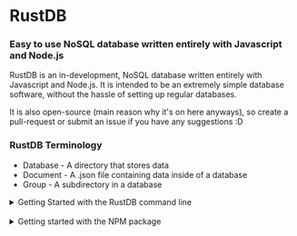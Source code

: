 # RustDB
### Easy to use NoSQL database written entirely with Javascript and Node.js

RustDB is an in-development, NoSQL database written entirely with Javascript and Node.js. It is intended to be an extremely simple database software, without the hassle of setting up regular databases. 

It is also open-source (main reason why it's on here anyways), so create a pull-request or submit an issue if you have any suggestions :D

### RustDB Terminology
* Database - A directory that stores data
* Document - A .json file containing data inside of a database
* Group - A subdirectory in a database

<details>
    <summary markdown="span">Getting Started with the RustDB command line</summary>
    <h3>Getting Started (CLI)</h3>
    Before we start, make sure that you have all of the prerequisites below:
    <h4>Prerequisites</h4>
    <ul>
        <li>Installation of Node.js (<a href="https://nodejs.org/en/download/">download</a>)</li>
        <li>Basic knowledge on command line interfaces</li>
        <li>Knowledge on databases</li>
        <li>Knowledge on the JSON language</li>
    </ul>
    Great, let's start!
    <br>
    Creating a RustDB database is insanely simple. Start by downloading this repository, and running the console.bat file, this will open up the RustDB command line. 
    <br>
    Running "help" will list all avaliable commands that the RustDB console has to offer. Go ahead and let your curiosity roam around the list of commands.
    <br>
    <h4>Setting up a database</h4>
    Setting up a RustDB database is extremely simple, all you have to do is create a directory. Go ahead and create a directory anywhere and name it "LearnRustDB".
    <br>
    <h4>Connecting to a database</h4>
    With this new empty directory, go back inside of the RustDB command line and run the "connect" command with the path to this directory as the first argument. If all goes well, this will establish a RustDB connection to the directory allowing you to manipulate it.
    <br>
    Inside of the connection command line, you will be able to run the "help" command to list all database commands. These commands will be different from the ones in the normal command line.
    <br>
    If you'd like to break the RustDB connection, just run the "exit" command.
    <br>
    <h4>Manipulating a database</h4>
    With an established connection to a database, you are now able to read documents, create documents and groups, and delete documents. Basically you get it, you can completely manipulate the entire database.
    <br>
    <h5>Commands</h5>
    These commands are the commands that are used to manipulate a database:
    <br>
    <code>get (document)</code> - Reads a document in the database
    <br>
    <code>rm-doc (document)</code> - Removes a document
</details>
<br>
<details>
    <summary markdown="span">Getting started with the NPM package</summary>
    <h3>Getting started (NPM)</h3>
    Before we start, make sure that you have all of the prerequisites below:
    <h4>Prerequisites</h4>
    <ul>
        <li>Installation of Node.js (<a href="https://nodejs.org/en/download/">download</a>)</li>
        <li>Knowledge on Node.js and NPM</li>
        <li>Knowledge on databases</li>
        <li>Knowledge on the JSON language</li>
    </ul>
    Great, let's start.
    <br>
    Using the NPM version of RustDB allows you to become more flexible with the database tool. This allows you to treat the tool as a library that you can use in your code, rather than a shell command line.
    <br>
    <h4>Adding the module to your project</h4>
    To add RustDB as a module in your project, open a new terminal inside of your project's root directory. From here run the following commands
    <br>
    <code>npm init -y</code> (if NPM isn't already initiated in your project)
    <br>
    <code>npm i https://github.com/devrusty/RustDB</code>
    <br>
    <br>
    If the installation was successful, you should have the RustDB module in your <code>node_modules</code> folder.
    <br>
    <br>
    With this module in your project, we can now start using RustDB.
    <br>
    Opening a Javascript file, you will now be able to include RustDB as a module using this line of code
    <br>
    <code>const rustdb = require("rustdb")</code>
</details>